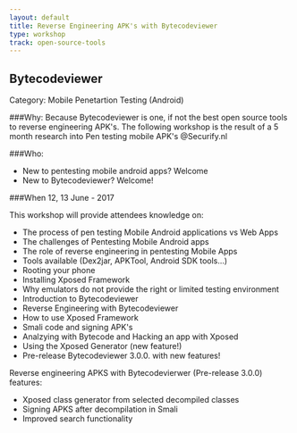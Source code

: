 ```yaml
---
layout: default
title: Reverse Engineering APK's with Bytecodeviewer
type: workshop
track: open-source-tools
---
```


## Bytecodeviewer
Category: Mobile Penetartion Testing (Android)

###Why:
Because Bytecodeviewer is one, if not the best open source tools to reverse engineering APK's. 
The following workshop is the result of a 5 month research into Pen testing mobile APK's @Securify.nl

###Who:
- New to pentesting mobile android apps? Welcome
- New to Bytecodeviewer? Welcome!

###When
12, 13 June - 2017

This workshop will provide attendees knowledge on:
- The process of pen testing Mobile Android applications vs Web Apps
- The challenges of Pentesting Mobile Android apps 
- The role of reverse engineering in pentesting Mobile Apps
- Tools available (Dex2jar, APKTool, Android SDK tools...)
- Rooting your phone
- Installing Xposed Framework
- Why emulators do not provide the right or limited testing environment
- Introduction to Bytecodeviewer
- Reverse Engineering with Bytecodeviewer
- How to use Xposed Framework 
- Smali code and signing APK's
- Analzying with Bytecode and Hacking an app with Xposed
- Using the Xposed Generator (new feature!)
- Pre-release Bytecodeviewer 3.0.0. with new features!

Reverse engineering APKS with Bytecodevierwer (Pre-release 3.0.0) features:

- Xposed class generator from selected decompiled classes
- Signing APKS after decompilation in Smali
- Improved search functionality
